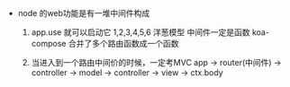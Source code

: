 - node 的web功能是有一堆中间件构成
  1. app.use 就可以启动它
    1,2,3,4,5,6 洋葱模型
    中间件一定是函数
    koa-compose 合并了多个路由函数成一个函数

  2. 当进入到一个路由中间价的时候，一定考MVC
    app -> router(中间件) -> controller -> model -> controller -> view -> ctx.body